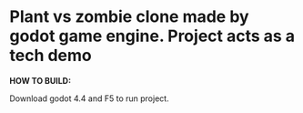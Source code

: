# Plant vs zombie clone made by godot game engine. Project acts as a tech demo

**HOW TO BUILD:**

Download godot 4.4 and F5 to run project.
